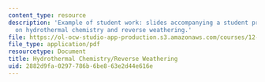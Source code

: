 ```yaml
---
content_type: resource
description: 'Example of student work: slides accompanying a student presentation
  on hydrothermal chemistry and reverse weathering.'
file: https://ol-ocw-studio-app-production.s3.amazonaws.com/courses/12-759-marine-chemistry-seminar-spring-2006/2882d9fa0297786b6be863e2d44e616e_Anon_a.pdf
file_type: application/pdf
resourcetype: Document
title: Hydrothermal Chemistry/Reverse Weathering
uid: 2882d9fa-0297-786b-6be8-63e2d44e616e
---
```

